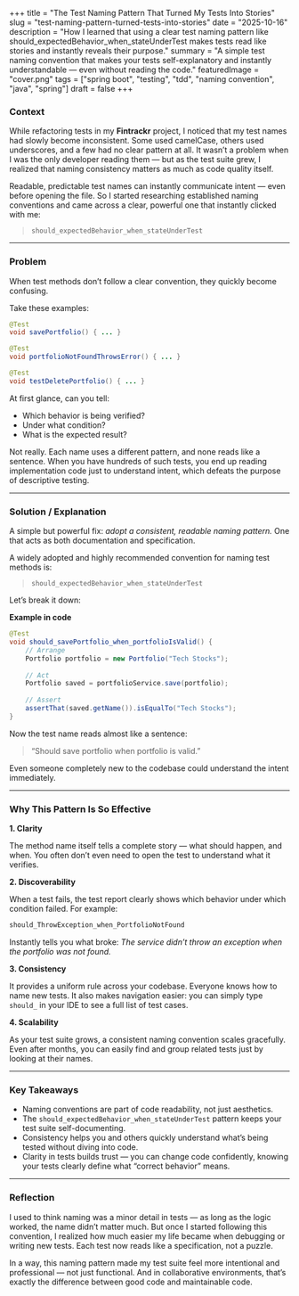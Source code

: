 +++
title = "The Test Naming Pattern That Turned My Tests Into Stories"
slug = "test-naming-pattern-turned-tests-into-stories"
date = "2025-10-16"
description = "How I learned that using a clear test naming pattern like should_expectedBehavior_when_stateUnderTest makes tests read like stories and instantly reveals their purpose."
summary = "A simple test naming convention that makes your tests self-explanatory and instantly understandable — even without reading the code."
featuredImage = "cover.png"
tags = ["spring boot", "testing", "tdd", "naming convention", "java", "spring"]
draft = false
+++

### Context

While refactoring tests in my **Fintrackr** project, I noticed that my test names had slowly become inconsistent.
Some used camelCase, others used underscores, and a few had no clear pattern at all. It wasn’t a problem when I was the only developer reading them — but as the test suite grew, I realized that naming consistency matters as much as code quality itself.

Readable, predictable test names can instantly communicate intent — even before opening the file. So I started researching established naming conventions and came across a clear, powerful one that instantly clicked with me:

> `should_expectedBehavior_when_stateUnderTest`

---

### Problem

When test methods don’t follow a clear convention, they quickly become confusing.

Take these examples:

```java
@Test
void savePortfolio() { ... }

@Test
void portfolioNotFoundThrowsError() { ... }

@Test
void testDeletePortfolio() { ... }

```

At first glance, can you tell:
- Which behavior is being verified?
- Under what condition?
- What is the expected result?

Not really. Each name uses a different pattern, and none reads like a sentence.
When you have hundreds of such tests, you end up reading implementation code just to understand intent, which defeats the purpose of descriptive testing.

---

### Solution / Explanation

A simple but powerful fix: *adopt a consistent, readable naming pattern.*
One that acts as both documentation and specification.

A widely adopted and highly recommended convention for naming test methods is:

> `should_expectedBehavior_when_stateUnderTest`

Let’s break it down:

**Example in code**
```java
@Test
void should_savePortfolio_when_portfolioIsValid() {
    // Arrange
    Portfolio portfolio = new Portfolio("Tech Stocks");
    
    // Act
    Portfolio saved = portfolioService.save(portfolio);
    
    // Assert
    assertThat(saved.getName()).isEqualTo("Tech Stocks");
}
```

Now the test name reads almost like a sentence:

> “Should save portfolio when portfolio is valid.”

Even someone completely new to the codebase could understand the intent immediately.

---

### Why This Pattern Is So Effective
<b>**1. Clarity**</b>

The method name itself tells a complete story — what should happen, and when.
You often don’t even need to open the test to understand what it verifies.

<b>**2. Discoverability**</b>

When a test fails, the test report clearly shows which behavior under which condition failed.
For example:

```java
should_ThrowException_when_PortfolioNotFound
```

Instantly tells you what broke: *The service didn’t throw an exception when the portfolio was not found.*

<b>**3. Consistency**</b>

It provides a uniform rule across your codebase.
Everyone knows how to name new tests.
It also makes navigation easier: you can simply type `should_` in your IDE to see a full list of test cases.

<b>**4. Scalability**</b>

As your test suite grows, a consistent naming convention scales gracefully.
Even after months, you can easily find and group related tests just by looking at their names.

---

### Key Takeaways

- Naming conventions are part of code readability, not just aesthetics.
- The `should_expectedBehavior_when_stateUnderTest` pattern keeps your test suite self-documenting.
- Consistency helps you and others quickly understand what’s being tested without diving into code.
- Clarity in tests builds trust — you can change code confidently, knowing your tests clearly define what “correct behavior” means.

---

### Reflection

I used to think naming was a minor detail in tests — as long as the logic worked, the name didn’t matter much. But once I started following this convention, I realized how much easier my life became when debugging or writing new tests. Each test now reads like a specification, not a puzzle.

In a way, this naming pattern made my test suite feel more intentional and professional — not just functional. And in collaborative environments, that’s exactly the difference between good code and maintainable code.